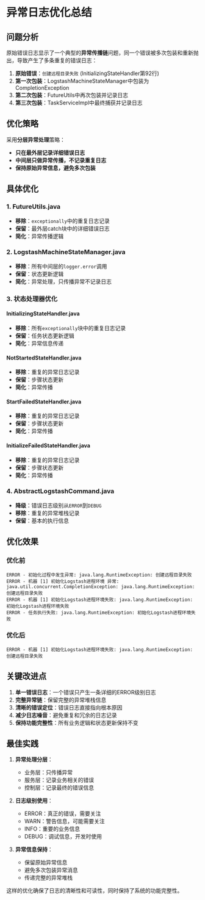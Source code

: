 # 异常日志优化总结

## 问题分析

原始错误日志显示了一个典型的**异常传播链**问题，同一个错误被多次包装和重新抛出，导致产生了多条重复的错误日志：

1. **原始错误**：`创建远程目录失败` (InitializingStateHandler第92行)
2. **第一次包装**：LogstashMachineStateManager中包装为CompletionException
3. **第二次包装**：FutureUtils中再次包装并记录日志
4. **第三次包装**：TaskServiceImpl中最终捕获并记录日志

## 优化策略

采用**分层异常处理**策略：
- **只在最外层记录详细错误日志**
- **中间层只做异常传播，不记录重复日志**
- **保持原始异常信息，避免多次包装**

## 具体优化

### 1. FutureUtils.java
- **移除**：`exceptionally`中的重复日志记录
- **保留**：最外层catch块中的详细错误日志
- **简化**：异常传播逻辑

### 2. LogstashMachineStateManager.java
- **移除**：所有中间层的`logger.error`调用
- **保留**：状态更新逻辑
- **简化**：异常处理，只传播异常不记录日志

### 3. 状态处理器优化
#### InitializingStateHandler.java
- **移除**：所有`exceptionally`块中的重复日志记录
- **保留**：任务状态更新逻辑
- **简化**：异常信息传递

#### NotStartedStateHandler.java
- **移除**：重复的异常日志记录
- **保留**：步骤状态更新
- **简化**：异常传播

#### StartFailedStateHandler.java
- **移除**：重复的异常日志记录
- **保留**：步骤状态更新
- **简化**：异常传播

#### InitializeFailedStateHandler.java
- **移除**：重复的异常日志记录
- **保留**：步骤状态更新
- **简化**：异常传播

### 4. AbstractLogstashCommand.java
- **降级**：错误日志级别从`ERROR`到`DEBUG`
- **移除**：重复的异常堆栈记录
- **保留**：基本的执行信息

## 优化效果

### 优化前
```
ERROR - 初始化过程中发生异常: java.lang.RuntimeException: 创建远程目录失败
ERROR - 机器 [1] 初始化Logstash进程环境 异常: java.util.concurrent.CompletionException: java.lang.RuntimeException: 创建远程目录失败  
ERROR - 机器 [1] 初始化Logstash进程环境失败: java.lang.RuntimeException: 初始化Logstash进程环境失败
ERROR - 任务执行失败: java.lang.RuntimeException: 初始化Logstash进程环境失败
```

### 优化后
```
ERROR - 机器 [1] 初始化Logstash进程环境失败: java.lang.RuntimeException: 创建远程目录失败
```

## 关键改进点

1. **单一错误日志**：一个错误只产生一条详细的ERROR级别日志
2. **完整异常链**：保留完整的异常堆栈信息
3. **清晰的错误定位**：错误日志直接指向根本原因
4. **减少日志噪音**：避免重复和冗余的日志记录
5. **保持功能完整性**：所有业务逻辑和状态更新保持不变

## 最佳实践

1. **异常处理分层**：
   - 业务层：只传播异常
   - 服务层：记录业务相关的错误
   - 控制层：记录最终的错误信息

2. **日志级别使用**：
   - ERROR：真正的错误，需要关注
   - WARN：警告信息，可能需要关注
   - INFO：重要的业务信息
   - DEBUG：调试信息，开发时使用

3. **异常信息保持**：
   - 保留原始异常信息
   - 避免多次包装异常消息
   - 传递完整的异常堆栈

这样的优化确保了日志的清晰性和可读性，同时保持了系统的功能完整性。 